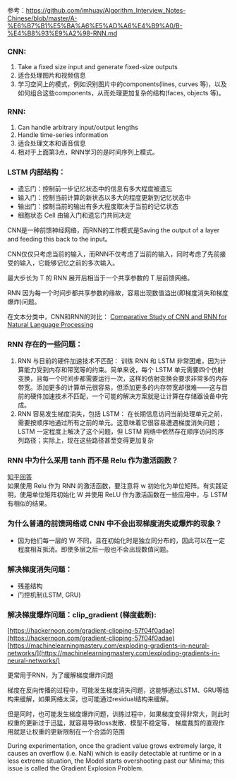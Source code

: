 参考：[https://github.com/imhuay/Algorithm_Interview_Notes-Chinese/blob/master/A-%E6%B7%B1%E5%BA%A6%E5%AD%A6%E4%B9%A0/B-%E4%B8%93%E9%A2%98-RNN.md
](https://github.com/imhuay/Algorithm_Interview_Notes-Chinese/blob/master/A-%E6%B7%B1%E5%BA%A6%E5%AD%A6%E4%B9%A0/B-%E4%B8%93%E9%A2%98-RNN.md)

### CNN:
1. Take a fixed size input and generate fixed-size outputs
2. 适合处理图片和视频信息
3. 学习空间上的模式，例如识别图片中的components(lines, curves 等)，以及如何组合这些components，从而处理更加复杂的结构(faces, objects 等)。

### RNN:
1. Can handle arbitrary input/output lengths
2. Handle time-series information
3. 适合处理文本和语音信息
4. 相对于上面第3点，RNN学习的是时间序列上模式。

### LSTM 内部结构：
* 遗忘门：控制前一步记忆状态中的信息有多大程度被遗忘
* 输入门：控制当前计算的新状态以多大的程度更新到记忆状态中
* 输出门：控制当前的输出有多大程度取决于当前的记忆状态
* 细胞状态 Cell 由输入门和遗忘门共同决定

CNN是一种前馈神经网络，而RNN的工作模式是Saving the output of a layer and feeding this back to the input。

CNN仅仅只考虑当前的输入，而RNN不仅考虑了当前的输入，同时考虑了先前接受的输入，它能够记忆之前的多次输入。

最大步长为 T 的 RNN 展开后相当于一个共享参数的 T 层前馈网络。

RNN 因为每一个时间步都共享参数的缘故，容易出现数值溢出(即梯度消失和梯度爆炸)问题。

在文本分类中，CNN和RNN的对比：
[Comparative Study of CNN and RNN for Natural Language Processing](https://arxiv.org/pdf/1702.01923.pdf)

### RNN 存在的一些问题：
1. RNN 与目前的硬件加速技术不匹配： 训练 RNN 和 LSTM 非常困难，因为计算能力受到内存和带宽等的约束。简单来说，每个 LSTM 单元需要四个仿射变换，且每一个时间步都需要运行一次，这样的仿射变换会要求非常多的内存带宽。添加更多的计算单元很容易，但添加更多的内存带宽却很难——这与目前的硬件加速技术不匹配，一个可能的解决方案就是让计算在存储器设备中完成。
2. RNN 容易发生梯度消失，包括 LSTM： 在长期信息访问当前处理单元之前，需要按顺序地通过所有之前的单元。这意味着它很容易遭遇梯度消失问题；LSTM 一定程度上解决了这个问题，但 LSTM 网络中依然存在顺序访问的序列路径；实际上，现在这些路径甚至变得更加复杂

### RNN 中为什么采用 tanh 而不是 Relu 作为激活函数？
[知乎回答](https://www.zhihu.com/question/61265076)   
如果使用 Relu 作为 RNN 的激活函数，要注意将 w 初始化为单位矩阵。有实践证明，使用单位矩阵初始化 W 并使用 ReLU 作为激活函数在一些应用中，与 LSTM 有相似的结果。

### 为什么普通的前馈网络或 CNN 中不会出现梯度消失或爆炸的现象？
* 因为他们每一层的 W 不同，且在初始化时是独立同分布的，因此可以在一定程度相互抵消。即使多层之后一般也不会出现数值问题。

### 解决梯度消失问题：
* 残差结构
* 门控机制(LSTM, GRU)

### 解决梯度爆炸问题：clip_gradient (梯度截断):  
[https://hackernoon.com/gradient-clipping-57f04f0adae](https://hackernoon.com/gradient-clipping-57f04f0adae)
[https://machinelearningmastery.com/exploding-gradients-in-neural-networks/](https://machinelearningmastery.com/exploding-gradients-in-neural-networks/) 

更常用于RNN，为了缓解梯度爆炸问题

梯度在反向传播的过程中，可能发生梯度消失问题，这能够通过LSTM、GRU等结构来缓解，如果网络太深，也可能通过residual结构来缓解。

但是同时，也可能发生梯度爆炸问题，训练过程中，如果梯度变得非常大，则此时权重的更新过于迅猛，就容易导致loss发散、模型不稳定等， 梯度裁剪的直观作用就是让权重的更新限制在一个合适的范围

During experimentation, once the gradient value grows extremely large, it causes an overflow (i.e. NaN) which is easily detectable at runtime or in a less extreme situation, the Model starts overshooting past our Minima; this issue is called the Gradient Explosion Problem.








